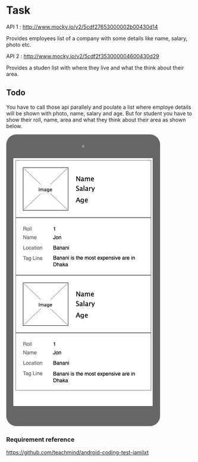 # Task
API 1 :  http://www.mocky.io/v2/5cdf27653000002b00430d14

Provides employees list of a company with some details like name, salary, photo etc.

API 2 :  http://www.mocky.io/v2/5cdf2f353000004600430d29

Provides a studen list with where they live and what the think about their area.

## Todo
You have to call those api parallely and poulate a list where employe details will be shown with photo, name, salary and age. But for student you have to show their roll, name, area and what they think about their area as shown below.

![Solid](https://github.com/shuza/Android-Task/blob/master/Photo/Home.jpg)

### Requirement reference
https://github.com/teachmind/android-coding-test-jamilxt
